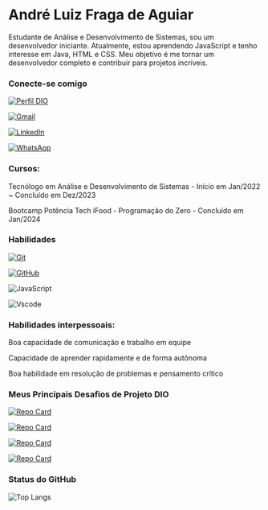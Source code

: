 # André Luiz Fraga de Aguiar

Estudante de Análise e Desenvolvimento de Sistemas, sou um desenvolvedor iniciante. Atualmente, estou aprendendo JavaScript e tenho interesse em Java, HTML e CSS. Meu objetivo é me tornar um desenvolvedor completo e contribuir para projetos incríveis.

### Conecte-se comigo

[![Perfil DIO](https://img.shields.io/badge/-Meu%20Perfil%20na%20DIO-30A3DC?style=for-the-badge)](https://www.dio.me/users/andre_aguiar522)

[![Gmail](https://img.shields.io/badge/Gmail-000?style=for-the-badge&logo=gmail&logoColor=red)](mailto:andre.aguiar522@gmail.com)

[![LinkedIn](https://img.shields.io/badge/-LinkedIn-000?style=for-the-badge&logo=linkedin&logoColor=30A3DC)](https://www.linkedin.com/in/andre-aguiar97/)

[![WhatsApp](https://img.shields.io/badge/WhatsApp-000?style=for-the-badge&logo=whatsapp&logoColor=25D366)](https://wa.me/5511975158913)

### Cursos:
Tecnólogo em Análise e Desenvolvimento de Sistemas                             - Início em Jan/2022 ~ Concluído em Dez/2023

Bootcamp Potência Tech iFood - Programação do Zero                             - Concluído em Jan/2024

### Habilidades

[![Git](https://img.shields.io/badge/Git-000?style=for-the-badge&logo=git&logoColor=E94D5F)](https://git-scm.com/doc)

[![GitHub](https://img.shields.io/badge/GitHub-000?style=for-the-badge&logo=github&logoColor=30A3DC)](https://docs.github.com/)

![JavaScript](https://img.shields.io/badge/JavaScript-F7DF1E?style=for-the-badge&logo=javascript&logoColor=black)

![Vscode](https://img.shields.io/badge/Vscode-007ACC?style=for-the-badge&logo=visual-studio-code&logoColor=white)

### Habilidades interpessoais:
Boa capacidade de comunicação e trabalho em equipe

Capacidade de aprender rapidamente e de forma autônoma

Boa habilidade em resolução de problemas e pensamento crítico

### Meus Principais Desafios de Projeto DIO

[![Repo Card](https://github-readme-stats.vercel.app/api/pin/?username=dev-aguiar&repo=dio-lab-open-source&bg_color=000&border_color=30A3DC&show_icons=true&icon_color=30A3DC&title_color=E94D5F&text_color=FFF)](https://github.com/dev-aguiar/dio-lab-open-source)

[![Repo Card](https://github-readme-stats.vercel.app/api/pin/?username=dev-aguiar&repo=desafio-logica-dio&bg_color=000&border_color=30A3DC&show_icons=true&icon_color=30A3DC&title_color=E94D5F&text_color=FFF)](https://github.com/dev-aguiar/desafio-logica-dio)

[![Repo Card](https://github-readme-stats.vercel.app/api/pin/?username=dev-aguiar&repo=desafio-funcoes-dio&bg_color=000&border_color=30A3DC&show_icons=true&icon_color=30A3DC&title_color=E94D5F&text_color=FFF)](https://github.com/dev-aguiar/desafio-funcoes-dio)

[![Repo Card](https://github-readme-stats.vercel.app/api/pin/?username=dev-aguiar&repo=desafio-classes-objetos&bg_color=000&border_color=30A3DC&show_icons=true&icon_color=30A3DC&title_color=E94D5F&text_color=FFF)](https://github.com/dev-aguiar/desafio-classes-objetos)

### Status do GitHub

![Top Langs](https://github-readme-stats-git-masterrstaa-rickstaa.vercel.app/api/top-langs/?username=dev-aguiar&layout=compact&bg_color=000&border_color=30A3DC&title_color=E94D5F&text_color=FFF)

